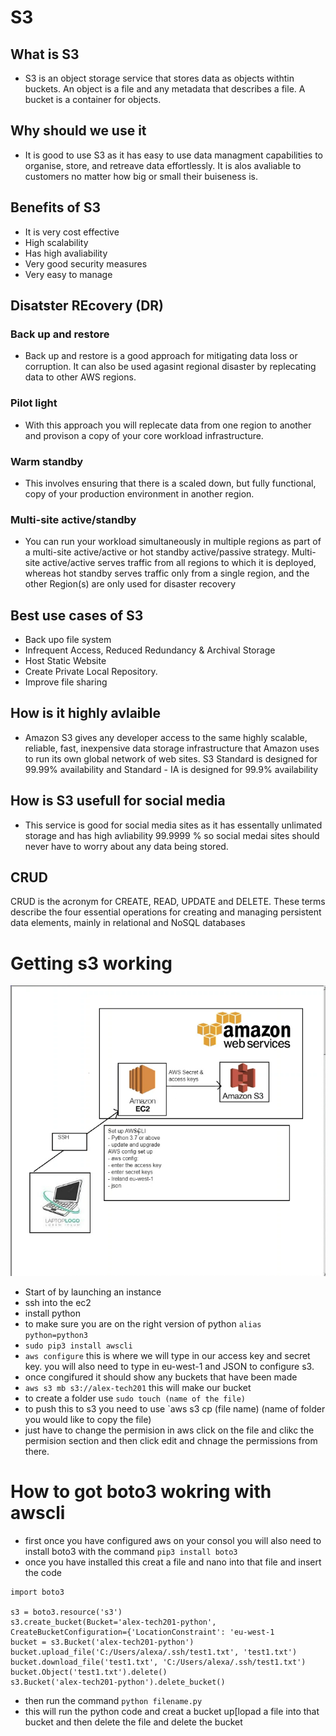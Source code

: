 # S3

## What is S3
- S3 is an object storage service that stores data as objects withtin buckets. An object is a file and any metadata that describes a file. A bucket is a container for objects.
## Why should we use it
- It is good to use S3 as it has easy to use data managment capabilities to organise, store, and retreave data effortlessly. It is alos avaliable to customers no matter how big or small their buiseness is.
## Benefits of S3
- It is very cost effective 
- High scalability 
- Has high avaliability 
- Very good security measures 
- Very easy to manage 
## Disatster REcovery (DR)
### Back up and restore
- Back up and restore is a good approach for mitigating data loss or corruption. It can also be used agasint regional disaster by replecating data to other AWS regions. 

### Pilot light
- With this approach you will replecate data from one region to another and provison a copy of your core workload infrastructure.

### Warm standby
- This involves ensuring that there is a scaled down, but fully functional, copy of your production environment in another region.

### Multi-site active/standby 
- You can run your workload simultaneously in multiple regions as part of a multi-site active/active or hot standby active/passive strategy. Multi-site active/active serves traffic from all regions to which it is deployed, whereas hot standby serves traffic only from a single region, and the other Region(s) are only used for disaster recovery

## Best use cases of S3
- Back upo file system 
- Infrequent Access, Reduced Redundancy & Archival Storage
- Host Static Website
- Create Private Local Repository.
- Improve file sharing 

## How is it highly avlaible 
- Amazon S3 gives any developer access to the same highly scalable, reliable, fast, inexpensive data storage infrastructure that Amazon uses to run its own global network of web sites. S3 Standard is designed for 99.99% availability and Standard - IA is designed for 99.9% availability

## How is S3 usefull for social media 
- This service is good for social media sites as it has essentally unlimated storage and has high avliability  99.9999 % so social medai sites should never have to worry about any data being stored.

## CRUD 
CRUD is the acronym for CREATE, READ, UPDATE and DELETE. These terms describe the four essential operations for creating and managing persistent data elements, mainly in relational and NoSQL databases

# Getting s3 working

![Alt text](Images/S3%20diagram.png)

- Start of by launching an instance 
- ssh into the ec2
- install python 
- to make sure you are on the right version of python `alias python=python3`
- `sudo pip3 install awscli`
- `aws configure` this is where we will type in our access key and secret key. you will also need to type in eu-west-1 and JSON to configure s3. 
- once congifured it should show any buckets that have been made 
- `aws s3 mb s3://alex-tech201` this will make our bucket 
- to create a folder use `sudo touch (name of the file)`
- to push this to s3 you need to use `aws s3 cp (file name) (name of folder you would like to copy the file) 
- just have to change the permision in aws click on the file and clikc the permision section and then click edit and chnage the permissions from there. 

# How to got boto3 wokring with awscli
- first once you have configured aws on your consol you will also need to install boto3 with the command `pip3 install boto3`
- once you have installed this creat a file and nano into that file and insert the code 

```
import boto3

s3 = boto3.resource('s3')
s3.create_bucket(Bucket='alex-tech201-python', CreateBucketConfiguration={'LocationConstraint': 'eu-west-1
bucket = s3.Bucket('alex-tech201-python')
bucket.upload_file('C:/Users/alexa/.ssh/test1.txt', 'test1.txt')
bucket.download_file('test1.txt', 'C:/Users/alexa/.ssh/test1.txt')
bucket.Object('test1.txt').delete()
s3.Bucket('alex-tech201-python').delete_bucket() 
``` 

- then run the command `python filename.py`
- this will run the python code and creat a bucket up[lopad a file into that bucket and then delete the file and delete the bucket 

